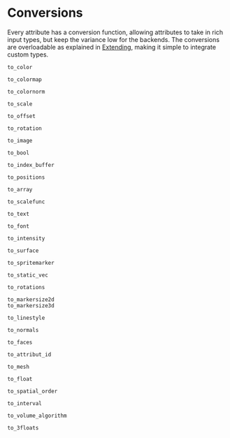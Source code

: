 # Conversions

Every attribute has a conversion function, allowing attributes to take in rich input
types, but keep the variance low for the backends.
The conversions are overloadable as explained in [Extending](@ref), making it simple
to integrate custom types.

```@docs
to_color

to_colormap

to_colornorm

to_scale

to_offset

to_rotation

to_image

to_bool

to_index_buffer

to_positions

to_array

to_scalefunc

to_text

to_font

to_intensity

to_surface

to_spritemarker

to_static_vec

to_rotations

to_markersize2d
to_markersize3d

to_linestyle

to_normals

to_faces

to_attribut_id

to_mesh

to_float

to_spatial_order

to_interval

to_volume_algorithm

to_3floats
```
